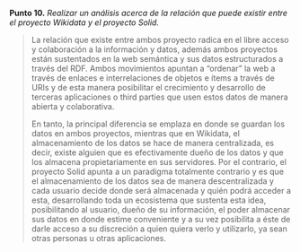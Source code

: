**Punto 10.** *Realizar un análisis acerca de la relación que puede existir entre el proyecto Wikidata y el proyecto Solid.*

>La relación que existe entre ambos proyecto radica en el libre acceso y colaboración a la información y datos, además ambos proyectos están sustentados en la web semántica y sus datos estructurados a través del RDF. Ambos movimientos apuntan a “ordenar” la web a través de enlaces e interrelaciones de objetos e ítems a través de URIs y de esta manera posibilitar el crecimiento y desarrollo de terceras aplicaciones o third parties que usen estos datos de manera abierta y colaborativa.
>
>En tanto, la principal diferencia se emplaza en donde se guardan los datos en ambos proyectos, mientras que en Wikidata, el almacenamiento de los datos se hace de manera centralizada, es decir, existe alguien que es efectivamente dueño de los datos y que los almacena propietariamente en sus servidores. Por el contrario, el proyecto Solid apunta a un paradigma totalmente contrario y es que el almacenamiento de los datos sea de manera descentralizada y cada usuario decide donde será almacenada y quién podrá acceder a esta, desarrollando toda un ecosistema que sustenta esta idea, posibilitando al usuario, dueño de su información, el poder almacenar sus datos en donde estime conveniente y a su vez posibilita a éste de darle acceso a su discreción a quien quiera verlo y utilizarlo, ya sean otras personas u otras aplicaciones.
